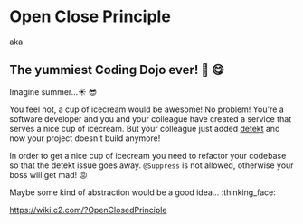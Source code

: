 # Open Close Principle
aka 
## The yummiest Coding Dojo ever! :icecream: :yum:

Imagine summer...:sunny: :sunglasses:

You feel hot, a cup of icecream would be awesome!
No problem! 
You're a software developer and you and your colleague have created a service that serves a nice cup of icecream.
But your colleague just added [detekt](https://github.com/detekt/detekt) and now your project doesn't build anymore!

In order to get a nice cup of icecream you need to refactor your codebase so that the detekt issue goes away.
`@Suppress` is not allowed, otherwise your boss will get mad! :rage:
  
Maybe some kind of abstraction would be a good idea... :thinking_face:

https://wiki.c2.com/?OpenClosedPrinciple
